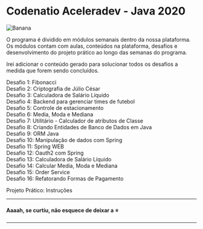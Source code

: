 # Codenatio Aceleradev - Java 2020

![Banana](https://github.com/pricardoti/codenatio-aceleradev-java/blob/master/img.png)

O programa é dividido em módulos semanais dentro da nossa plataforma. Os módulos contam com aulas, conteúdos na plataforma, desafios e desenvolvimento do projeto prático ao longo das semanas do programa.

Irei adicionar o conteúdo gerado para solucionar todos os desafios a medida que forem sendo concluídos.

Desafio 1: Fibonacci <br />
Desafio 2: Criptografia de Júlio César <br />
Desafio 3: Calculadora de Salário Líquido <br />
Desafio 4: Backend para gerenciar times de futebol <br />
Desafio 5: Controle de estacionamento <br />
Desafio 6: Media, Moda e Mediana <br />
Desafio 7: Utilitário - Calculador de atributos de Classe <br />
Desafio 8: Criando Entidades de Banco de Dados em Java <br />
Desafio 9: ORM Java <br />
Desafio 10: Manipulação de dados com Spring <br />
Desafio 11: Spring WEB <br />
Desafio 12: Oauth2 com Spring <br />
Desafio 13: Calculadora de Salário Líquido <br />
Desafio 14: Calcular Media, Moda e Mediana <br />
Desafio 15: Order Service <br />
Desafio 16: Refatorando Formas de Pagamento <br />

Projeto Prático: Instruções <br />

---

#### Aaaah, se curtiu, não esquece de deixar a :star:

---
